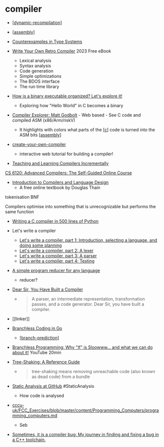 compiler
========

* [[dynamic-recompilation]]
* [[assembly]]
* [Counterexamples in Type Systems](https://counterexamples.org/)

* [Write Your Own Retro Compiler](http://t3x.org/t3x/0/book.html) 2023 Free eBook
    * Lexical analysis
    * Syntax analysis
    * Code generation
    * Simple optimizations
    * The BDOS interface
    * The run time library 

* [How is a binary executable organized? Let's explore it!](https://jvns.ca/blog/2014/09/06/how-to-read-an-executable/)
    * Exploring how "Hello World" in C becomes a binary
* [Compiler Explorer: Matt Godbolt](https://godbolt.org/) - Web based - See C code and compiled ASM (x86/Arm/riskV)
    * It highlights with colors what parts of the [[c]] code is turned into the ASM bits [[assembly]]
* [create-your-own-compiler](https://citw.dev/tutorial/create-your-own-compiler)
    * interactive web tutorial for building a compiler!
* [Teaching and Learning Compilers Incrementally](https://iucompilercourse.github.io/tutorial-web-page/)

[CS 6120: Advanced Compilers: The Self-Guided Online Course](https://www.cs.cornell.edu/courses/cs6120/2020fa/self-guided/)

* [Introduction to Compilers and Language Design](https://www3.nd.edu/~dthain/compilerbook/)
    *  A free online textbook by Douglas Thain 

tokenisation
BNF

Compilers optimise into something that is unrecognizable but performs the same function

* [Writing a C compiler in 500 lines of Python](https://vgel.me/posts/c500/)

* Let's write a compiler
    * [Let's write a compiler, part 1: Introduction, selecting a language, and doing some planning](https://briancallahan.net/blog/20210814.html)
    * [Let's write a compiler, part 2: A lexer](https://briancallahan.net/blog/20210815.html)
    * [Let's write a compiler, part 3: A parser](https://briancallahan.net/blog/20210816.html)
    * [Let's write a compiler, part 4: Testing](https://briancallahan.net/blog/20210817.html)
* [A simple program reducer for any language](https://comby.dev/blog/2021/03/26/comby-reducer)
    * reducer?
* [Dear Sir, You Have Built a Compiler](https://rachitnigam.com/post/you-have-built-a-compiler/)
    * > A parser, an intermediate representation, transformation passes, and a code generator. Dear Sir, you have built a compiler.
* [[linker]]

* [Branchless Coding in Go](https://mattnakama.com/blog/go-branchless-coding/)
    * [[branch-prediction]]
* [Branchless Programming: Why "If" is Sloowww... and what we can do about it!](https://www.youtube.com/watch?v=bVJ-mWWL7cE) YouTube 20min

* [Tree-Shaking: A Reference Guide](https://www.smashingmagazine.com/2021/05/tree-shaking-reference-guide/)
    * > tree-shaking means removing unreachable code (also known as dead code) from a bundle

* [Static Analysis at GitHub](https://cacm.acm.org/magazines/2022/2/258227-static-analysis-at-github/fulltext) #StaticAnalysis
    * How code is analysed

* [cccu-uk/FCC_Exercises/blob/master/content/Programming_Computers/programming_computers.md](https://github.com/cccu-uk/FCC_Exercises/blob/master/content/Programming_Computers/programming_computers.md)
    * Seb


* [Sometimes, it is a compiler bug: My journey in finding and fixing a bug in a C++ toolchain.](https://quick-lint-js.com/blog/bug-journey/)

[//begin]: # "Autogenerated link references for markdown compatibility"
[dynamic-recompilation]: dynamic-recompilation.md "Dynamic Recompilation"
[assembly]: assembly.md "Assembly Code"
[c]: c.md "C"
[branch-prediction]: branch-prediction.md "Branch Prediction"
[//end]: # "Autogenerated link references"